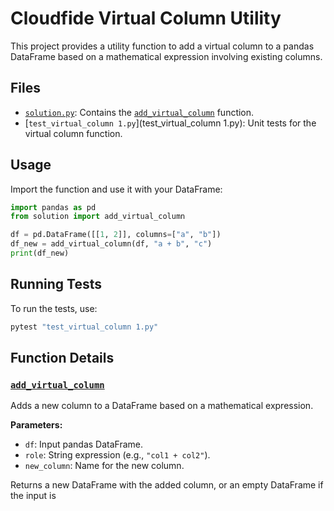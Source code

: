 # Cloudfide Virtual Column Utility

This project provides a utility function to add a virtual column to a pandas DataFrame based on a mathematical expression involving existing columns.

## Files

- [`solution.py`](solution.py): Contains the [`add_virtual_column`](solution.py) function.
- [`test_virtual_column 1.py`](test_virtual_column 1.py): Unit tests for the virtual column function.

## Usage

Import the function and use it with your DataFrame:

```python
import pandas as pd
from solution import add_virtual_column

df = pd.DataFrame([[1, 2]], columns=["a", "b"])
df_new = add_virtual_column(df, "a + b", "c")
print(df_new)
```

## Running Tests

To run the tests, use:

```sh
pytest "test_virtual_column 1.py"
```

## Function Details

### [`add_virtual_column`](solution.py)

Adds a new column to a DataFrame based on a mathematical expression.

**Parameters:**
- `df`: Input pandas DataFrame.
- `role`: String expression (e.g., `"col1 + col2"`).
- `new_column`: Name for the new column.

Returns a new DataFrame with the added column, or an empty DataFrame if the input is
